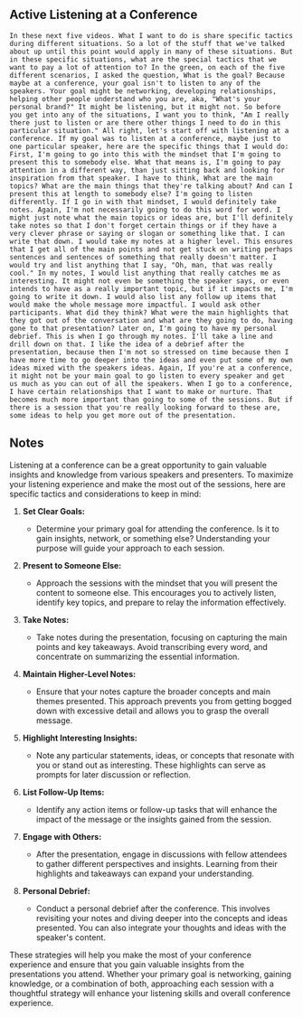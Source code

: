 ## Active Listening at a Conference
```
In these next five videos. What I want to do is share specific tactics during different situations. So a lot of the stuff that we've talked about up until this point would apply in many of these situations. But in these specific situations, what are the special tactics that we want to pay a lot of attention to? In the green, on each of the five different scenarios, I asked the question, What is the goal? Because maybe at a conference, your goal isn't to listen to any of the speakers. Your goal might be networking, developing relationships, helping other people understand who you are, aka, "What's your personal brand?" It might be listening, but it might not. So before you get into any of the situations, I want you to think, "Am I really there just to listen or are there other things I need to do in this particular situation." All right, let's start off with listening at a conference. If my goal was to listen at a conference, maybe just to one particular speaker, here are the specific things that I would do: First, I'm going to go into this with the mindset that I'm going to present this to somebody else. What that means is, I'm going to pay attention in a different way, than just sitting back and looking for inspiration from that speaker. I have to think, What are the main topics? What are the main things that they're talking about? And can I present this at length to somebody else? I'm going to listen differently. If I go in with that mindset, I would definitely take notes. Again, I'm not necessarily going to do this word for word. I might just note what the main topics or ideas are, but I'll definitely take notes so that I don't forget certain things or if they have a very clever phrase or saying or slogan or something like that. I can write that down. I would take my notes at a higher level. This ensures that I get all of the main points and not get stuck on writing perhaps sentences and sentences of something that really doesn't matter. I would try and list anything that I say, "Oh, man, that was really cool." In my notes, I would list anything that really catches me as interesting. It might not even be something the speaker says, or even intends to have as a really important topic, but if it impacts me, I'm going to write it down. I would also list any follow up items that would make the whole message more impactful. I would ask other participants. What did they think? What were the main highlights that they got out of the conversation and what are they going to do, having gone to that presentation? Later on, I'm going to have my personal debrief. This is when I go through my notes. I'll take a line and drill down on that. I like the idea of a debrief after the presentation, because then I'm not so stressed on time because then I have more time to go deeper into the ideas and even put some of my own ideas mixed with the speakers ideas. Again, If you're at a conference, it might not be your main goal to go listen to every speaker and get us much as you can out of all the speakers. When I go to a conference, I have certain relationships that I want to make or nurture. That becomes much more important than going to some of the sessions. But if there is a session that you're really looking forward to these are, some ideas to help you get more out of the presentation.
```

## Notes
Listening at a conference can be a great opportunity to gain valuable insights and knowledge from various speakers and presenters. To maximize your listening experience and make the most out of the sessions, here are specific tactics and considerations to keep in mind:

1. **Set Clear Goals:**
   - Determine your primary goal for attending the conference. Is it to gain insights, network, or something else? Understanding your purpose will guide your approach to each session.

2. **Present to Someone Else:**
   - Approach the sessions with the mindset that you will present the content to someone else. This encourages you to actively listen, identify key topics, and prepare to relay the information effectively.

3. **Take Notes:**
   - Take notes during the presentation, focusing on capturing the main points and key takeaways. Avoid transcribing every word, and concentrate on summarizing the essential information.

4. **Maintain Higher-Level Notes:**
   - Ensure that your notes capture the broader concepts and main themes presented. This approach prevents you from getting bogged down with excessive detail and allows you to grasp the overall message.

5. **Highlight Interesting Insights:**
   - Note any particular statements, ideas, or concepts that resonate with you or stand out as interesting. These highlights can serve as prompts for later discussion or reflection.

6. **List Follow-Up Items:**
   - Identify any action items or follow-up tasks that will enhance the impact of the message or the insights gained from the session.

7. **Engage with Others:**
   - After the presentation, engage in discussions with fellow attendees to gather different perspectives and insights. Learning from their highlights and takeaways can expand your understanding.

8. **Personal Debrief:**
   - Conduct a personal debrief after the conference. This involves revisiting your notes and diving deeper into the concepts and ideas presented. You can also integrate your thoughts and ideas with the speaker's content.

These strategies will help you make the most of your conference experience and ensure that you gain valuable insights from the presentations you attend. Whether your primary goal is networking, gaining knowledge, or a combination of both, approaching each session with a thoughtful strategy will enhance your listening skills and overall conference experience.